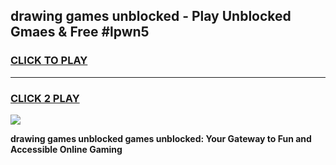 
## drawing games unblocked - Play Unblocked Gmaes & Free #lpwn5
<h3>
<a href="https://news.freeplayer.one?title=drawing_games_unblocked&ref=03M">CLICK TO PLAY</a></h3>
<hr>

<h3>
<a href="https://news.freeplayer.one?title=drawing_games_unblocked&ref=03M">CLICK 2 PLAY</a>
  
</h3>

<a href="https://news.freeplayer.one?title=drawing_games_unblocked&ref=03M"><img src="https://clearcache.store/games.png"></a>


**drawing games unblocked games unblocked: Your Gateway to Fun and Accessible Online Gaming**
